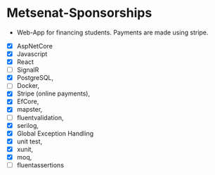 # Metsenat-Sponsorships
- Web-App for financing students. Payments are made using stripe.

- [x] AspNetCore
- [x] Javascript 
- [x] React 
- [ ] SignalR
- [x] PostgreSQL,
- [ ] Docker,
- [x] Stripe (online payments),
- [x] EfCore,
- [x] mapster,
- [ ] fluentvalidation,
- [x] serilog,
- [x] Global Exception Handling
- [x] unit test,
- [x] xunit,
- [x] moq,
- [ ] fluentassertions 
